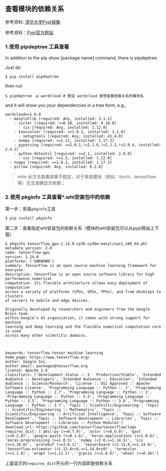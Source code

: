 ## 查看模块的依赖关系

参考资料: [清华大学Pypi镜像](https://mirror.tuna.tsinghua.edu.cn/help/pypi/)

参考资料：[Pypi官方网站](https://pypi.org/)

### 1.使用 pipdeptree 工具查看

In addition to the pip show [package name] command, there is pipdeptree.

Just do

```shell
$ pip install pipdeptree
```

then run

```
$ pipdeptree -p wordcloud # 假设 wordcloud 是想查看依赖关系的模块名
```

and it will show you your dependencies in a tree form, e.g.,

```shell
wordcloud==1.6.0
  - matplotlib [required: Any, installed: 3.1.1]
    - cycler [required: >=0.10, installed: 0.10.0]
      - six [required: Any, installed: 1.12.0]
    - kiwisolver [required: >=1.0.1, installed: 1.1.0]
      - setuptools [required: Any, installed: 41.4.0]
    - numpy [required: >=1.11, installed: 1.17.3]
    - pyparsing [required: >=2.0.1,!=2.1.6,!=2.1.2,!=2.0.4, installed: 2.4.2]
    - python-dateutil [required: >=2.1, installed: 2.8.0]
      - six [required: >=1.5, installed: 1.12.0]
  - numpy [required: >=1.6.1, installed: 1.17.3]
  - pillow [required: Any, installed: 6.2.0]
```

> note
> 此方法查看效果不稳定，对于某些模块（例如：torch、tensorflow等）无法准确显示依赖；

### 2.使用 pkginfo 工具查看*.whl安装包中的依赖

第一步：安装`pkginfo`工具

```shell
$ pip install pkginfo
```

第二步：查看指定whl安装包的依赖关系（模块的whl安装包可以从pypi网站上下载）

```shell
$ pkginfo tensorflow_gpu-1.14.0-cp36-cp36m-manylinux1_x86_64.whl
metadata_version: 2.0
name: tensorflow-gpu
version: 1.14.0
platforms: ['UNKNOWN']
summary: TensorFlow is an open source machine learning framework for everyone.
description: TensorFlow is an open source software library for high performance numerical
computation. Its flexible architecture allows easy deployment of computation
across a variety of platforms (CPUs, GPUs, TPUs), and from desktops to clusters
of servers to mobile and edge devices.

Originally developed by researchers and engineers from the Google Brain team
within Google's AI organization, it comes with strong support for machine
learning and deep learning and the flexible numerical computation core is used
across many other scientific domains.



keywords: tensorflow tensor machine learning
home_page: https://www.tensorflow.org/
author: Google Inc.
author_email: packages@tensorflow.org
license: Apache 2.0
classifiers: ['Development Status :: 5 - Production/Stable', 'Intended Audience :: Developers', 'Intended Audience :: Education', 'Intended Audience :: Science/Research', 'License :: OSI Approved :: Apache Software License', 'Programming Language :: Python :: 2', 'Programming Language :: Python :: 2.7', 'Programming Language :: Python :: 3', 'Programming Language :: Python :: 3.4', 'Programming Language :: Python :: 3.5', 'Programming Language :: Python :: 3.6', 'Programming Language :: Python :: 3.7', 'Topic :: Scientific/Engineering', 'Topic :: Scientific/Engineering :: Mathematics', 'Topic :: Scientific/Engineering :: Artificial Intelligence', 'Topic :: Software Development', 'Topic :: Software Development :: Libraries', 'Topic :: Software Development :: Libraries :: Python Modules']
download_url: https://github.com/tensorflow/tensorflow/tags
requires_dist: ['absl-py (>=0.7.0)', 'astor (>=0.6.0)', 'gast (>=0.2.0)', 'google-pasta (>=0.1.6)', 'keras-applications (>=1.0.6)', 'keras-preprocessing (>=1.0.5)', 'numpy (<2.0,>=1.14.5)', 'six (>=1.10.0)', 'protobuf (>=3.6.1)', 'tensorboard (<1.15.0,>=1.14.0)', 'tensorflow-estimator (<1.15.0rc0,>=1.14.0rc0)', 'termcolor (>=1.1.0)', 'wrapt (>=1.11.1)', 'grpcio (>=1.8.6)', 'wheel (>=0.26)']
```

上面显示的`requires_dist`开头的一行内容即是依赖关系
